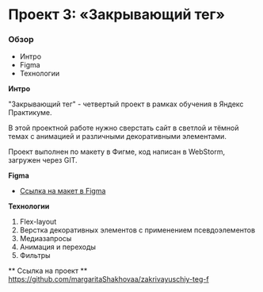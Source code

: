 # Проект 3: «Закрывающий тег»

### Обзор
* Интро
* Figma
* Технологии

**Интро**

"Закрывающий тег" - четвертый проект в рамках обучения в Яндекс Практикуме.

В этой проектной работе нужно сверстать сайт в светлой и тёмной темах с анимацией и различными декоративными элементами.

Проект выполнен по макету в Фигме, код написан в WebStorm, загружен через GIT.

**Figma**

* [Ссылка на макет в Figma](https://www.figma.com/design/JQhPLs2COLIeZtAtlsBS34/%238-%3C%2Fзакрывающий-тег%3E?node-id=801-609&node-type=frame&t=vYLIEt7o6G2DZEHt-0)

**Технологии**

1. Flex-layout 
2. Верстка декоративных элементов с применением псевдоэлементов
3. Медиазапросы
4. Анимация и переходы
5. Фильтры

** Ссылка на проект **
https://github.com/margaritaShakhovaa/zakrivayuschiy-teg-f